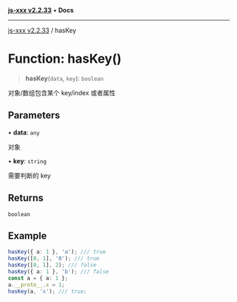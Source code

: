 [**js-xxx v2.2.33**](../README.md) • **Docs**

***

[js-xxx v2.2.33](../README.md) / hasKey

# Function: hasKey()

> **hasKey**(`data`, `key`): `boolean`

对象/数组包含某个 key/index 或者属性

## Parameters

• **data**: `any`

对象

• **key**: `string`

需要判断的 key

## Returns

`boolean`

## Example

```ts
hasKey({ a: 1 }, 'a'); /// true
hasKey([0, 1], '0'); /// true
hasKey([0, 1], 2); /// false
hasKey({ a: 1 }, 'b'); /// false
const a = { a: 1 };
a.__proto__.x = 1;
hasKey(a, 'x'); /// true;
```
